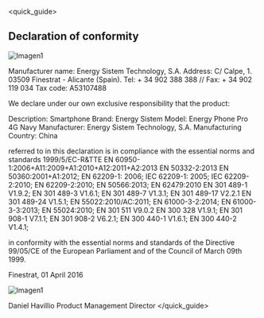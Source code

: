 <quick_guide>
## Declaration of conformity

![Imagen1](http://static.energysistem.com/images/manuals/42235/56051fa39d0fb.jpg)

Manufacturer name:
Energy Sistem Technology, S.A.
Address: C/ Calpe, 1.
03509 Finestrat - Alicante (Spain).
Tel: + 34 902 388 388 // Fax: + 34 902 119 034
Tax code: A53107488

We declare under our own exclusive responsibility that the product:

Description: Smartphone Brand: Energy Sistem 
Model: Energy Phone Pro 4G Navy 
Manufacturer: Energy Sistem Technology, S.A. 
Manufacturing Country: China

referred to in this declaration is in compliance with the essential norms and standards
1999/5/EC-R&TTE
EN 60950-1:2006+A11:2009+A1:2010+A12:2011+A2:2013 
EN 50332-2:2013 EN 50360:2001+A1:2012; EN 62209-1: 2006; 
IEC 62209-1: 2005; IEC 62209-2:2010; 
EN 62209-2:2010; EN 50566:2013;
EN 62479:2010 EN 301 489-1 V1.9.2; 
EN 301 489-3 V1.6.1; EN 301 489-7 V1.3.1; 
EN 301 489-17 V2.2.1 EN 301 489-24 V1.5.1; 
EN 55022:2010/AC:2011; EN 61000-3-2:2014; 
EN 61000-3-3:2013; EN 55024:2010; 
EN 301 511 V9.0.2 EN 300 328 V1.9.1; 
EN 301 908-1 V7.1.1; EN 301 908-2 V6.2.1; 
EN 300 440-1 V1.6.1; EN 300 440-2 V1.4.1;


in conformity with the essential norms and standards of the Directive 99/05/CE of the European Parliament and of the Council of March 09th 1999.

Finestrat, 01 April 2016

![Imagen1](http://static.energysistem.com/images/manuals/42178/574c726744d98.jpg)

Daniel Havillio
Product Management Director
</quick_guide>
